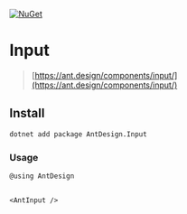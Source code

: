 [![NuGet](https://img.shields.io/nuget/v/AntDesign.Input.svg?style=flat-square&color=green)](https://www.nuget.org/packages/AntDesign.Input)


# Input

> [https://ant.design/components/input/](https://ant.design/components/input/)


## Install

```sh
dotnet add package AntDesign.Input
```

### Usage

```cs
@using AntDesign
```

```razor

<AntInput />

```
